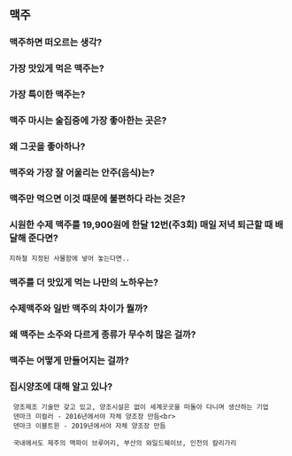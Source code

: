 맥주
---------------------
### 맥주하면 떠오르는 생각?

### 가장 맛있게 먹은  맥주는?

### 가장 특이한 맥주는?

### 맥주 마시는 술집중에 가장 좋아한는 곳은?

### 왜 그곳을 좋아하나?

### 맥주와 가장 잘 어울리는 안주(음식)는?

### 맥주만 먹으면 이것 때문에 불편하다 라는 것은?

### 시원한 수제 맥주를 19,900원에 한달 12번(주3회) 매일 저녁 퇴근할 때 배달해 준다면?
    지하철 지정된 사물함에 넣어 놓는다면..
### 맥주를 더 맛있게 먹는 나만의 노하우는?

### 수제맥주와 일반 맥주의 차이가 뭘까?

### 왜 맥주는 소주와 다르게 종류가 무수히 많은 걸까?
### 맥주는 어떻게 만들어지는 걸까?

### 집시양조에 대해 알고 있나?
     양조제조 기술만 갖고 있고, 양조시설은 없이 세계곳곳을 떠돌아 다니며 생산하는 기업
     덴마크 미컬러 - 2016년에서야 자체 양조장 만듬<br>
     덴마크 이블트윈 - 2019년에서야 자체 양조장 만듬
     
     국내에서도 제주의 맥파이 브루어리, 부산의 와일드웨이브, 인천의 칼리가리


